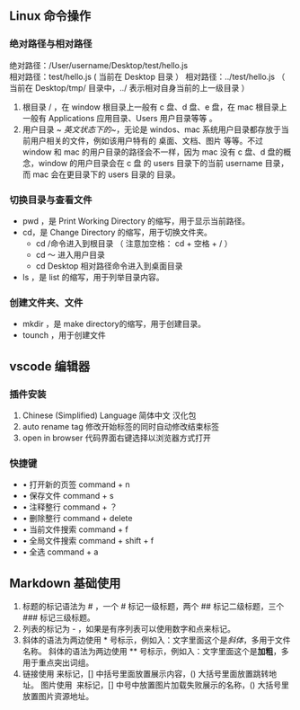 ## Linux 命令操作
### 绝对路径与相对路径
绝对路径：/User/username/Desktop/test/hello.js <br/>
相对路径：test/hello.js ( 当前在 Desktop 目录 ）
相对路径：../test/hello.js （ 当前在 Desktop/tmp/ 目录中，../ 表示相对自身当前的上一级目录 ）
1. 根目录 / ，在 window 根目录上一般有 c 盘、d 盘、e 盘，在 mac 根目录上一般有 Applications 应用目录、Users 用户目录等等 。
2. 用户目录 ~ *英文状态下的~*，无论是 windos、mac 系统用户目录都存放于当前用户相关的文件，例如该用户特有的 桌面、文档、图片 等等。不过 window 和 mac 的用户目录的路径会不一样，因为 mac 没有 c 盘、d 盘的概念，window 的用户目录会在 c 盘 的 users 目录下的当前 username 目录，而 mac 会在更目录下的 users 目录的 <username> 目录。
### 切换目录与查看文件
- pwd ，是 Print Working Directory 的缩写，用于显示当前路径。
- cd，是  Change Directory 的缩写，用于切换文件夹。
    - cd /命令进入到根目录 （ 注意加空格： cd + 空格 + / ）
    - cd ～ 进入用户目录 
    - cd Desktop 相对路径命令进入到桌面目录
- ls ，是 list 的缩写，用于列举目录内容。
### 创建文件夹、文件
- mkdir ，是 make directory的缩写，用于创建目录。
- tounch ，用于创建文件
## vscode 编辑器
### 插件安装
1. Chinese (Simplified) Language 简体中文  汉化包
2. auto rename tag 修改开始标签的同时自动修改结束标签
3. open in browser 代码界面右键选择以浏览器方式打开
### 快捷键
- • 打开新的页签 command + n 
- • 保存文件 command + s 
- • 注释整行 command + ？
- • 删除整行 command + delete
- • 当前文件搜索 command + f
- • 全局文件搜索 command + shift + f
- • 全选 command  + a 
## Markdown 基础使用
1. 标题的标记语法为 # ，一个 # 标记一级标题，两个 ## 标记二级标题，三个 ### 标记三级标题。
2. 列表的标记为 - ，如果是有序列表可以使用数字和点来标记。
3. 斜体的语法为两边使用 * 号标示，例如入：文字里面这个是*斜体*，多用于文件名称。
斜体的语法为两边使用 ** 号标示，例如入：文字里面这个是**加粗**，多用于重点突出词组。
4. 链接使用 []() 来标记，[] 中括号里面放置展示内容，() 大括号里面放置跳转地址。
图片使用 ![]() 来标记，[] 中号中放置图片加载失败展示的名称，() 大括号里放置图片资源地址。



